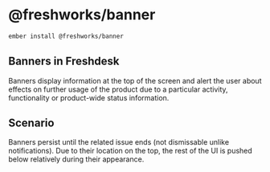 @freshworks/banner
==============================================================================
```sh
ember install @freshworks/banner
```

Banners in Freshdesk
------------------------------------------------------------------------------
Banners display information at the top of the screen and alert the user about effects on further usage of the product due to a particular activity, functionality or product-wide status information.

Scenario
------------------------------------------------------------------------------
Banners persist until the related issue ends (not dismissable unlike notifications). Due to their location on the top, the rest of the UI is pushed below relatively during their appearance.
